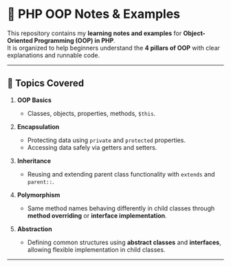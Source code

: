 # 🐘 PHP OOP Notes & Examples

This repository contains my **learning notes and examples** for **Object-Oriented Programming (OOP) in PHP**.  
It is organized to help beginners understand the **4 pillars of OOP** with clear explanations and runnable code.

---

## 📖 Topics Covered

1. **OOP Basics**  
   - Classes, objects, properties, methods, `$this`.

2. **Encapsulation**  
   - Protecting data using `private` and `protected` properties.  
   - Accessing data safely via getters and setters.

3. **Inheritance**  
   - Reusing and extending parent class functionality with `extends` and `parent::`.

4. **Polymorphism**  
   - Same method names behaving differently in child classes through **method overriding** or **interface implementation**.

5. **Abstraction**  
   - Defining common structures using **abstract classes** and **interfaces**, allowing flexible implementation in child classes.

---